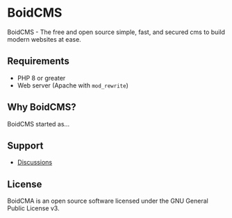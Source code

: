 # BoidCMS
BoidCMS - The free and open source simple, fast, and secured cms to build modern websites at ease.


## Requirements
 - PHP 8 or greater
 - Web server (Apache with `mod_rewrite`)


## Why BoidCMS?
BoidCMS started as...

## Support
 - [Discussions](https://github.com/BoidCMS/BoidCMS/discussions)


## License
BoidCMA is an open source software licensed under the GNU General Public License v3.
